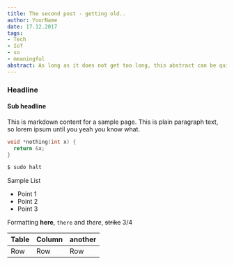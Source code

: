 ```yaml
---
title: The second post - getting old..
author: YourName
date: 17.12.2017
tags:
- Tech
- IoT
- so
- meaningful
abstract: As long as it does not get too long, this abstract can be quite long.
---
```


### Headline

#### Sub headline

This is markdown content for a sample page. This is plain paragraph text, so lorem ipsum until you yeah you know what.

```c
void *nothing(int x) {
  return &x;
}
```

```bash
$ sudo halt
```

Sample List
* Point 1
 * Point 2
  * Point 3


Formatting **here**, `there` and _there_, ~~strike~~ 3/4

Table | Column | another
------|--------|---------
Row   | Row | Row
